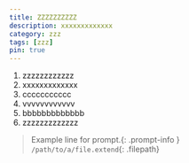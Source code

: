 ```yaml
---
title: ZZZZZZZZZZ
description: xxxxxxxxxxxxx
category: zzz
tags: [zzz]
pin: true
---
```

1. zzzzzzzzzzzz
2. xxxxxxxxxxxxx
3. ccccccccccc
4. vvvvvvvvvvvv
5. bbbbbbbbbbbbb
6. zzzzzzzzzzzzz
> Example line for prompt.{: .prompt-info }  
`/path/to/a/file.extend`{: .filepath}